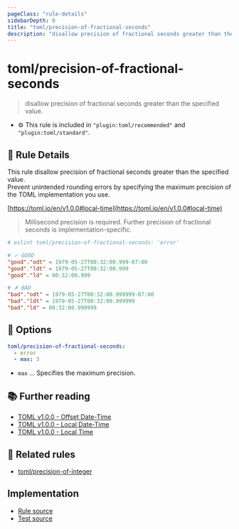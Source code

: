 ```yaml
---
pageClass: "rule-details"
sidebarDepth: 0
title: "toml/precision-of-fractional-seconds"
description: "disallow precision of fractional seconds greater than the specified value."
---
```

# toml/precision-of-fractional-seconds

> disallow precision of fractional seconds greater than the specified value.

- :gear: This rule is included in `"plugin:toml/recommended"` and `"plugin:toml/standard"`.

## :book: Rule Details

This rule disallow precision of fractional seconds greater than the specified value.  
Prevent unintended rounding errors by specifying the maximum precision of the TOML implementation you use.

[https://toml.io/en/v1.0.0#local-time](https://toml.io/en/v1.0.0#local-time)

> Millisecond precision is required. Further precision of fractional seconds is implementation-specific.

<eslint-code-block>

<!-- eslint-skip -->

```toml
# eslint toml/precision-of-fractional-seconds: 'error'

# ✓ GOOD
"good"."odt" = 1979-05-27T00:32:00.999-07:00
"good"."ldt" = 1979-05-27T00:32:00.999
"good"."ld" = 00:32:00.999

# ✗ BAD
"bad"."odt" = 1979-05-27T00:32:00.999999-07:00
"bad"."ldt" = 1979-05-27T00:32:00.999999
"bad"."ld" = 00:32:00.999999
```

</eslint-code-block>

## :wrench: Options

```yaml
toml/precision-of-fractional-seconds:
  - error
  - max: 3
```

- `max` ... Specifies the maximum precision.

## :books: Further reading

- [TOML v1.0.0 - Offset Date-Time](https://toml.io/en/v1.0.0#offset-date-time)
- [TOML v1.0.0 - Local Date-Time](https://toml.io/en/v1.0.0#local-date-time)
- [TOML v1.0.0 - Local Time](https://toml.io/en/v1.0.0#local-time)

## :couple: Related rules

- [toml/precision-of-integer]

[toml/precision-of-integer]: ./precision-of-integer.md

## Implementation

- [Rule source](https://github.com/ota-meshi/eslint-plugin-toml/blob/main/src/rules/precision-of-fractional-seconds.ts)
- [Test source](https://github.com/ota-meshi/eslint-plugin-toml/blob/main/tests/src/rules/precision-of-fractional-seconds.js)

